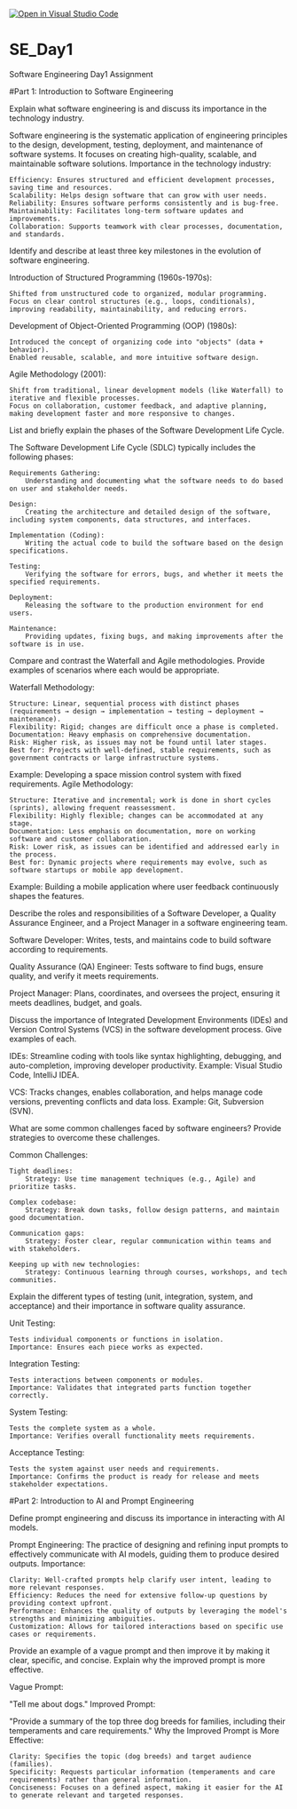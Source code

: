 [![Open in Visual Studio Code](https://classroom.github.com/assets/open-in-vscode-2e0aaae1b6195c2367325f4f02e2d04e9abb55f0b24a779b69b11b9e10269abc.svg)](https://classroom.github.com/online_ide?assignment_repo_id=16200158&assignment_repo_type=AssignmentRepo)
# SE_Day1
Software Engineering Day1 Assignment

#Part 1: Introduction to Software Engineering

Explain what software engineering is and discuss its importance in the technology industry.

Software engineering is the systematic application of engineering principles to the design, development, testing, deployment, and maintenance of software systems. It focuses on creating high-quality, scalable, and maintainable software solutions.
Importance in the technology industry:

    Efficiency: Ensures structured and efficient development processes, saving time and resources.
    Scalability: Helps design software that can grow with user needs.
    Reliability: Ensures software performs consistently and is bug-free.
    Maintainability: Facilitates long-term software updates and improvements.
    Collaboration: Supports teamwork with clear processes, documentation, and standards.


Identify and describe at least three key milestones in the evolution of software engineering.

Introduction of Structured Programming (1960s-1970s):

    Shifted from unstructured code to organized, modular programming.
    Focus on clear control structures (e.g., loops, conditionals), improving readability, maintainability, and reducing errors.

Development of Object-Oriented Programming (OOP) (1980s):

    Introduced the concept of organizing code into "objects" (data + behavior).
    Enabled reusable, scalable, and more intuitive software design.

Agile Methodology (2001):

    Shift from traditional, linear development models (like Waterfall) to iterative and flexible processes.
    Focus on collaboration, customer feedback, and adaptive planning, making development faster and more responsive to changes.

List and briefly explain the phases of the Software Development Life Cycle.

The Software Development Life Cycle (SDLC) typically includes the following phases:

    Requirements Gathering:
        Understanding and documenting what the software needs to do based on user and stakeholder needs.

    Design:
        Creating the architecture and detailed design of the software, including system components, data structures, and interfaces.

    Implementation (Coding):
        Writing the actual code to build the software based on the design specifications.

    Testing:
        Verifying the software for errors, bugs, and whether it meets the specified requirements.

    Deployment:
        Releasing the software to the production environment for end users.

    Maintenance:
        Providing updates, fixing bugs, and making improvements after the software is in use.


Compare and contrast the Waterfall and Agile methodologies. Provide examples of scenarios where each would be appropriate.

Waterfall Methodology:

    Structure: Linear, sequential process with distinct phases (requirements → design → implementation → testing → deployment → maintenance).
    Flexibility: Rigid; changes are difficult once a phase is completed.
    Documentation: Heavy emphasis on comprehensive documentation.
    Risk: Higher risk, as issues may not be found until later stages.
    Best for: Projects with well-defined, stable requirements, such as government contracts or large infrastructure systems.

Example: Developing a space mission control system with fixed requirements.
Agile Methodology:

    Structure: Iterative and incremental; work is done in short cycles (sprints), allowing frequent reassessment.
    Flexibility: Highly flexible; changes can be accommodated at any stage.
    Documentation: Less emphasis on documentation, more on working software and customer collaboration.
    Risk: Lower risk, as issues can be identified and addressed early in the process.
    Best for: Dynamic projects where requirements may evolve, such as software startups or mobile app development.

Example: Building a mobile application where user feedback continuously shapes the features.

Describe the roles and responsibilities of a Software Developer, a Quality Assurance Engineer, and a Project Manager in a software engineering team.

Software Developer: Writes, tests, and maintains code to build software according to requirements.

Quality Assurance (QA) Engineer: Tests software to find bugs, ensure quality, and verify it meets requirements.

Project Manager: Plans, coordinates, and oversees the project, ensuring it meets deadlines, budget, and goals.

Discuss the importance of Integrated Development Environments (IDEs) and Version Control Systems (VCS) in the software development process. Give examples of each.

IDEs: Streamline coding with tools like syntax highlighting, debugging, and auto-completion, improving developer productivity.
Example: Visual Studio Code, IntelliJ IDEA.

VCS: Tracks changes, enables collaboration, and helps manage code versions, preventing conflicts and data loss.
Example: Git, Subversion (SVN).

What are some common challenges faced by software engineers? Provide strategies to overcome these challenges.

Common Challenges:

    Tight deadlines:
        Strategy: Use time management techniques (e.g., Agile) and prioritize tasks.

    Complex codebase:
        Strategy: Break down tasks, follow design patterns, and maintain good documentation.

    Communication gaps:
        Strategy: Foster clear, regular communication within teams and with stakeholders.

    Keeping up with new technologies:
        Strategy: Continuous learning through courses, workshops, and tech communities.



Explain the different types of testing (unit, integration, system, and acceptance) and their importance in software quality assurance.

Unit Testing:

    Tests individual components or functions in isolation.
    Importance: Ensures each piece works as expected.

Integration Testing:

    Tests interactions between components or modules.
    Importance: Validates that integrated parts function together correctly.

System Testing:

    Tests the complete system as a whole.
    Importance: Verifies overall functionality meets requirements.

Acceptance Testing:

    Tests the system against user needs and requirements.
    Importance: Confirms the product is ready for release and meets stakeholder expectations.


#Part 2: Introduction to AI and Prompt Engineering


Define prompt engineering and discuss its importance in interacting with AI models.

Prompt Engineering: The practice of designing and refining input prompts to effectively communicate with AI models, guiding them to produce desired outputs.
Importance:

    Clarity: Well-crafted prompts help clarify user intent, leading to more relevant responses.
    Efficiency: Reduces the need for extensive follow-up questions by providing context upfront.
    Performance: Enhances the quality of outputs by leveraging the model's strengths and minimizing ambiguities.
    Customization: Allows for tailored interactions based on specific use cases or requirements.



Provide an example of a vague prompt and then improve it by making it clear, specific, and concise. Explain why the improved prompt is more effective.

Vague Prompt:

"Tell me about dogs."
Improved Prompt:

"Provide a summary of the top three dog breeds for families, including their temperaments and care requirements."
Why the Improved Prompt is More Effective:

    Clarity: Specifies the topic (dog breeds) and target audience (families).
    Specificity: Requests particular information (temperaments and care requirements) rather than general information.
    Conciseness: Focuses on a defined aspect, making it easier for the AI to generate relevant and targeted responses.

